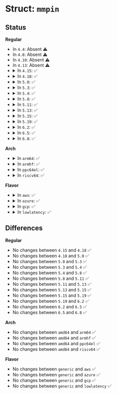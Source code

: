 # Struct: <code>mmpin</code>

## Status
<b>Regular</b>
<ul>
<li>
In <code>4.4</code>: Absent ⚠️
</li>
<li>
In <code>4.8</code>: Absent ⚠️
</li>
<li>
In <code>4.10</code>: Absent ⚠️
</li>
<li>
In <code>4.13</code>: Absent ⚠️
</li>
<li>
<details>
<summary>In <code>4.15</code>: ✅</summary>

```c
struct mmpin {
    struct user_struct *user;
    unsigned int num_pg;
};
```
</details>
</li>
<li>
<details>
<summary>In <code>4.18</code>: ✅</summary>

```c
struct mmpin {
    struct user_struct *user;
    unsigned int num_pg;
};
```
</details>
</li>
<li>
<details>
<summary>In <code>5.0</code>: ✅</summary>

```c
struct mmpin {
    struct user_struct *user;
    unsigned int num_pg;
};
```
</details>
</li>
<li>
<details>
<summary>In <code>5.3</code>: ✅</summary>

```c
struct mmpin {
    struct user_struct *user;
    unsigned int num_pg;
};
```
</details>
</li>
<li>
<details>
<summary>In <code>5.4</code>: ✅</summary>

```c
struct mmpin {
    struct user_struct *user;
    unsigned int num_pg;
};
```
</details>
</li>
<li>
<details>
<summary>In <code>5.8</code>: ✅</summary>

```c
struct mmpin {
    struct user_struct *user;
    unsigned int num_pg;
};
```
</details>
</li>
<li>
<details>
<summary>In <code>5.11</code>: ✅</summary>

```c
struct mmpin {
    struct user_struct *user;
    unsigned int num_pg;
};
```
</details>
</li>
<li>
<details>
<summary>In <code>5.13</code>: ✅</summary>

```c
struct mmpin {
    struct user_struct *user;
    unsigned int num_pg;
};
```
</details>
</li>
<li>
<details>
<summary>In <code>5.15</code>: ✅</summary>

```c
struct mmpin {
    struct user_struct *user;
    unsigned int num_pg;
};
```
</details>
</li>
<li>
<details>
<summary>In <code>5.19</code>: ✅</summary>

```c
struct mmpin {
    struct user_struct *user;
    unsigned int num_pg;
};
```
</details>
</li>
<li>
<details>
<summary>In <code>6.2</code>: ✅</summary>

```c
struct mmpin {
    struct user_struct *user;
    unsigned int num_pg;
};
```
</details>
</li>
<li>
<details>
<summary>In <code>6.5</code>: ✅</summary>

```c
struct mmpin {
    struct user_struct *user;
    unsigned int num_pg;
};
```
</details>
</li>
<li>
<details>
<summary>In <code>6.8</code>: ✅</summary>

```c
struct mmpin {
    struct user_struct *user;
    unsigned int num_pg;
};
```
</details>
</li>
</ul>
<b>Arch</b>
<ul>
<li>
<details>
<summary>In <code>arm64</code>: ✅</summary>

```c
struct mmpin {
    struct user_struct *user;
    unsigned int num_pg;
};
```
</details>
</li>
<li>
<details>
<summary>In <code>armhf</code>: ✅</summary>

```c
struct mmpin {
    struct user_struct *user;
    unsigned int num_pg;
};
```
</details>
</li>
<li>
<details>
<summary>In <code>ppc64el</code>: ✅</summary>

```c
struct mmpin {
    struct user_struct *user;
    unsigned int num_pg;
};
```
</details>
</li>
<li>
<details>
<summary>In <code>riscv64</code>: ✅</summary>

```c
struct mmpin {
    struct user_struct *user;
    unsigned int num_pg;
};
```
</details>
</li>
</ul>
<b>Flavor</b>
<ul>
<li>
<details>
<summary>In <code>aws</code>: ✅</summary>

```c
struct mmpin {
    struct user_struct *user;
    unsigned int num_pg;
};
```
</details>
</li>
<li>
<details>
<summary>In <code>azure</code>: ✅</summary>

```c
struct mmpin {
    struct user_struct *user;
    unsigned int num_pg;
};
```
</details>
</li>
<li>
<details>
<summary>In <code>gcp</code>: ✅</summary>

```c
struct mmpin {
    struct user_struct *user;
    unsigned int num_pg;
};
```
</details>
</li>
<li>
<details>
<summary>In <code>lowlatency</code>: ✅</summary>

```c
struct mmpin {
    struct user_struct *user;
    unsigned int num_pg;
};
```
</details>
</li>
</ul>

## Differences
<b>Regular</b>
<ul>
<li>
No changes between <code>4.15</code> and <code>4.18</code> ✅
</li>
<li>
No changes between <code>4.18</code> and <code>5.0</code> ✅
</li>
<li>
No changes between <code>5.0</code> and <code>5.3</code> ✅
</li>
<li>
No changes between <code>5.3</code> and <code>5.4</code> ✅
</li>
<li>
No changes between <code>5.4</code> and <code>5.8</code> ✅
</li>
<li>
No changes between <code>5.8</code> and <code>5.11</code> ✅
</li>
<li>
No changes between <code>5.11</code> and <code>5.13</code> ✅
</li>
<li>
No changes between <code>5.13</code> and <code>5.15</code> ✅
</li>
<li>
No changes between <code>5.15</code> and <code>5.19</code> ✅
</li>
<li>
No changes between <code>5.19</code> and <code>6.2</code> ✅
</li>
<li>
No changes between <code>6.2</code> and <code>6.5</code> ✅
</li>
<li>
No changes between <code>6.5</code> and <code>6.8</code> ✅
</li>
</ul>
<b>Arch</b>
<ul>
<li>
No changes between <code>amd64</code> and <code>arm64</code> ✅
</li>
<li>
No changes between <code>amd64</code> and <code>armhf</code> ✅
</li>
<li>
No changes between <code>amd64</code> and <code>ppc64el</code> ✅
</li>
<li>
No changes between <code>amd64</code> and <code>riscv64</code> ✅
</li>
</ul>
<b>Flavor</b>
<ul>
<li>
No changes between <code>generic</code> and <code>aws</code> ✅
</li>
<li>
No changes between <code>generic</code> and <code>azure</code> ✅
</li>
<li>
No changes between <code>generic</code> and <code>gcp</code> ✅
</li>
<li>
No changes between <code>generic</code> and <code>lowlatency</code> ✅
</li>
</ul>
